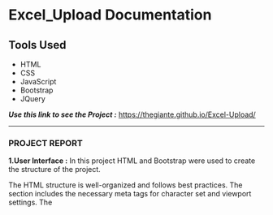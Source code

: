 # Excel_Upload Documentation

## Tools Used

- HTML
- CSS
- JavaScript
- Bootstrap
- JQuery

**_Use this link to see the Project :_** https://thegiante.github.io/Excel-Upload/

<hr/>

### PROJECT REPORT

**1.User Interface :**
In this project HTML and Bootstrap were used to create the structure of the project.

The HTML structure is well-organized and follows best practices.
The <head> section includes the necessary meta tags for character set and viewport settings.
The <title> tag provides a descriptive title for the page.
External stylesheets (Bootstrap and a custom styles.css) are linked in the <head> section.

Page Content:
The main content is wrapped in a bootstrap class(container-fluid), which ensures
responsiveness across different screen sizes.
Inside the container, there’s a div with an id(content) that holds the actual content.
The <h2> tag displays the heading “Upload your files below excel/csv.”
A horizontal line (<hr>) separates the heading from the file upload section.

File Upload Section:
The file upload section consists of an <input type="file"> element.
The id(file_upload) attribute assigns an identifier to the input field.
The class(form-control-file) ensures consistent styling with Bootstrap.
The accept(.csv,.xlsx,.xls) attribute restricts file selection to CSV, Excel (.xlsx), and Excel 97-2003 (.xls) formats.
A button with the label “Upload” is provided. When clicked, it presumably triggers the changer() function which is defined in the JavaScript file.

Data Viewer Container:
Below the file upload section, there’s a div with an id(dataviewer) ntended to display
the uploaded data (parsed from the file) and a bootstrap class(table-responsive) was used
to make the table table respond to the size of the device screen.


JavaScript Dependencies:
The provided JavaScript dependencies are essential for functionality:
* jQuery
* Bootstrap
* PapaParse - for CSV parsing
* xlsx - for Excel file handling

Custom Script:
The custom script likely contains additional logic for handling file uploads, parsing data,
and displaying it in the data viewer.

**2.File Processing :**  
In the HTML code, an input element with the type set to "file" and an id assigned to it.
This allows users to select a file from their local file system.

JavaScript Function changer():
This function is triggered when a file is selected using the file input element. It starts
by getting the file input element by it's id.

Reading the File:
If a file is selected, a FileReader object is created. The FileReader object provides methods
to read the contents of files asynchronously.

reader.onload:
This event is triggered when the file reading operation is successfully completed.
Inside this event handler, the content of the file is accessed using e.target.result.
The file content is assumed to be in binary format, so it's read as binary using
readAsBinaryString.The content of the file is passed to the XLSX.read function. This function
is likely part of the xlsx library, which is used for reading Excel files in JavaScript.

The XLSX.read function reads the binary data of the Excel file and converts it into a 
JavaScript object representing the workbook.

XLSX.utils.sheet_to_json function converts the first sheet of the workbook into a JSON object.

reader.onerror:
This event is triggered if an error occurs while reading the file.

**3.Data Display :**
Parsing Excel File:
Inside the onload function, the binary data of the file is accessed via e.target.result.
This data is then passed to the XLSX.read() function from the SheetJS library. This function
parses the binary data into an Excel workbook object.

Converting Excel Sheet to JSON:
Once the Excel workbook is obtained, the first sheet's name is extracted, and the 
corresponding sheet object is retrieved. This sheet object is then passed to 
XLSX.utils.sheet_to_json() function, which converts the sheet data into a JSON array.

Displaying Data in HTML Table:
The resulting JSON array is passed to the displayTable() function. This function first 
clears any existing content in the table container id(dataviewer). If no data is found, 
it appends a paragraph saying "No data found".

Generating Table Headers:
If data is found, the function dynamically generates an HTML table. It creates a 
<table> element and adds the 'table' and 'table-striped' bootstrap classes to it. 
Then it creates a <thead> element and within it, a <tr> element for the table headers. 
It loops through the first row of the JSON array (which contains the headers) and creates 
a <th> element for each header, setting it's text to the header value.

Generating Table Body:
After generating the table headers, the function creates a <tbody> element. It loops 
through the remaining rows of the JSON array (excluding the header row) and for each 
row, creates a <tr> element. Within each row, it creates a <td> element for each cell 
value and sets it's text accordingly.

Appending Table to Container:
Finally, the generated table (with headers and body) is appended to the table container
id(dataviewer) in the HTML document.

**4.Styling :**
Overall Page Layout:
The HTML structure is wrapped in a div of bootstrap class(container-fluid), ensuring 
that content spans the entire width of the viewport. Inside this container, the div with 
an id(content) holds the main content of the page.

Header Styling:
The header "Upload your files below excel/csv" is styled using Bootstrap's display
and font-weight classes (display-5 and fw-bold). This ensures it stands out and is
visually appealing.

File Input Styling:
The file input field is styled using Bootstrap's form-control-file class, which 
provides consistent styling across browsers. Additionally, custom CSS rules define
border, padding, and border-radius properties, enhancing it's appearance and ensuring
it matches the overall design.

Button Styling:
The "Upload" button is styled using Bootstrap's btn and btn-outline-success classes,
giving it a clean and prominent appearance. The padding ensures it's visually appealing 
and clickable.

Table Styling:
The table container id(dataviewer) is styled using Bootstrap's table-responsive class,
making it scrollable on smaller screens to prevent horizontal overflow. This ensures a 
better user experience, especially on mobile devices.

Custom CSS:
Custom CSS rules are applied to the div with an id(content) to center it's contents both
horizontally and vertically. This ensures the content is visually centered on the page, 
enhancing readability and aesthetics.

**5.Version Control :** 
Collaboration via GitHub:
Created a remote repository on GitHub.
Pushed the local repository to GitHub using git remote add origin <repository_URL> and 
git push -u origin main.
The project was published using GitHub Pages to be rendered as a webpage.

Setting Up Git Repository Locally:
cloned the GitHub repository to  the local machine to start the project.
Added project files to the repository using git add . to stage any changes.
Committed the initial set of files using git commit -m "initial commit".

Regular Commit Practices:
Made frequent commits as changes and project progression.
Used descriptive commit messages that clearly explained the changes made in each commit.
Committed early and often to track progress.

## FUTURE ENHANCEMENTS

**1.Progress Bar :**
Add a progress bar to indicate the status of file upload and processing, especially for larger files, to keep users informed about the progress.

**2.Integration with Data Visualization Libraries :**    
Integrate with data visualization libraries to generate interactive charts or graphs based on the uploaded data, providing visual insights into the data.

**3.Advanced Data Display Features :**     
Enable sorting, filtering, or searching functionality within the displayed table to help users interact with the data more effectively.
Allow users to customize the appearance or formatting of the table, such as adjusting column widths or applying styling to specific cells.

**4.Security Enhancements :**
Ensure that sensitive data is handled securely, especially if the application is handling files containing confidential information.
